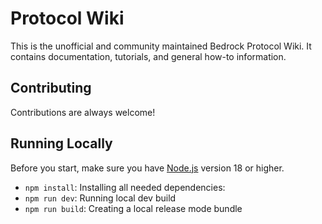 # Protocol Wiki

This is the unofficial and community maintained Bedrock Protocol Wiki.
It contains documentation, tutorials, and general how-to information.

## Contributing

Contributions are always welcome!

## Running Locally

Before you start, make sure you have [Node.js](https://nodejs.org/) version 18 or higher.

- `npm install`: Installing all needed dependencies:
- `npm run dev`: Running local dev build
- `npm run build`: Creating a local release mode bundle
